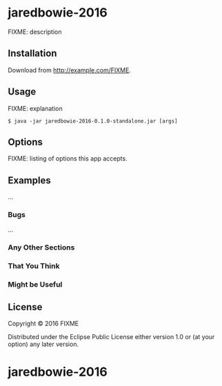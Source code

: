 # jaredbowie-2016

FIXME: description

## Installation

Download from http://example.com/FIXME.

## Usage

FIXME: explanation

    $ java -jar jaredbowie-2016-0.1.0-standalone.jar [args]

## Options

FIXME: listing of options this app accepts.

## Examples

...

### Bugs

...

### Any Other Sections
### That You Think
### Might be Useful

## License

Copyright © 2016 FIXME

Distributed under the Eclipse Public License either version 1.0 or (at
your option) any later version.
# jaredbowie-2016
